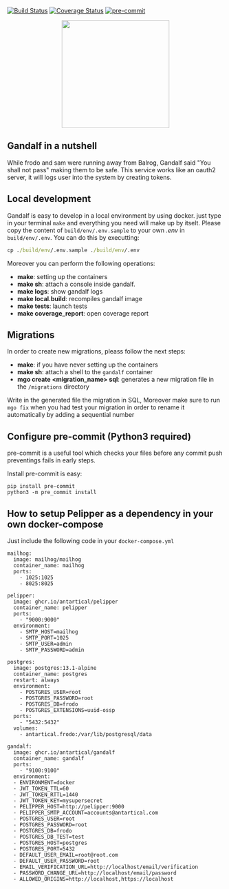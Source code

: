 [![Build Status](https://travis-ci.com/Antartical/gandalf.svg?branch=master)](https://travis-ci.com/Antartical/gandalf)
[![Coverage Status](https://coveralls.io/repos/github/Antartical/gandalf/badge.svg?branch=master)](https://coveralls.io/github/Antartical/gandalf?branch=master)
[![pre-commit](https://img.shields.io/badge/pre--commit-enabled-brightgreen?logo=pre-commit&logoColor=white)](https://github.com/pre-commit/pre-commit)


<p align="center">
  <img width="250" height="250" src="https://stickker.net/wp-content/uploads/2016/01/you-shall-not-pass.jpg.png">
</p>

## Gandalf in a nutshell

While frodo and sam were running away from Balrog, Gandalf said "You shall not pass" making them to be safe. This service works like an oauth2 server, it will logs user into the system by creating tokens.

## Local development

Gandalf is easy to develop in a local environment by using docker. just type in your terminal `make`
and everything you need will make up by itselt. Please copy the content of `build/env/.env.sample` to
your own *.env* in `build/env/.env`. You can do this by executting:
```cmd
cp ./build/env/.env.sample ./build/env/.env
```

Moreover you can perform the following operations:
 - **make**: setting up the containers
 - **make sh**: attach a console inside gandalf.
 - **make logs**: show gandalf logs
 - **make local.build**: recompiles gandalf image
 - **make tests**: launch tests
 - **make coverage_report**: open coverage report

## Migrations
In order to create new migrations, pleass follow the next steps:
 - **make**: if you have never setting up the containers
 - **make sh**: attach a shell to the `gandalf` container
 - **mgo create <migration_name> sql**: generates a new migration file in the `/migrations` directory

Write in the generated file the migration in SQL, Moreover make sure to run `mgo fix` when you had test your
migration in order to rename it automatically by adding a sequential number

## Configure pre-commit (Python3 required)
pre-commit is a useful tool which checks your files before any commit push preventings fails in early steps.

Install pre-commit is easy:
```
pip install pre-commit
python3 -m pre_commit install
```

## How to setup Pelipper as a dependency in your own docker-compose

Just include the following code in your `docker-compose.yml`

```docker
mailhog:
  image: mailhog/mailhog
  container_name: mailhog
  ports: 
    - 1025:1025
    - 8025:8025

pelipper:
  image: ghcr.io/antartical/pelipper
  container_name: pelipper
  ports:
    - "9000:9000"
  environment:
    - SMTP_HOST=mailhog
    - SMTP_PORT=1025
    - SMTP_USER=admin
    - SMTP_PASSWORD=admin

postgres:
  image: postgres:13.1-alpine
  container_name: postgres
  restart: always
  environment:
    - POSTGRES_USER=root
    - POSTGRES_PASSWORD=root
    - POSTGRES_DB=frodo
    - POSTGRES_EXTENSIONS=uuid-ossp
  ports:
    - "5432:5432"
  volumes:
    - antartical.frodo:/var/lib/postgresql/data

gandalf:
  image: ghcr.io/antartical/gandalf
  container_name: gandalf
  ports:
    - "9100:9100"
  environment:
  - ENVIRONMENT=docker
  - JWT_TOKEN_TTL=60
  - JWT_TOKEN_RTTL=1440
  - JWT_TOKEN_KEY=mysupersecret
  - PELIPPER_HOST=http://pelipper:9000
  - PELIPPER_SMTP_ACCOUNT=accounts@antartical.com
  - POSTGRES_USER=root
  - POSTGRES_PASSWORD=root
  - POSTGRES_DB=frodo
  - POSTGRES_DB_TEST=test
  - POSTGRES_HOST=postgres
  - POSTGRES_PORT=5432
  - DEFAULT_USER_EMAIL=root@root.com
  - DEFAULT_USER_PASSWORD=root
  - EMAIL_VERIFICATION_URL=http://localhost/email/verification
  - PASSWORD_CHANGE_URL=http://localhost/email/password
  - ALLOWED_ORIGINS=http://localhost,https://localhost
```
